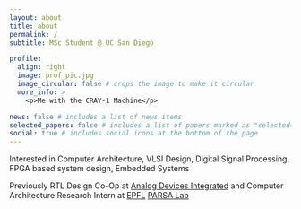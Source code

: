 ```yaml
---
layout: about
title: about
permalink: /
subtitle: MSc Student @ UC San Diego

profile:
  align: right
  image: prof_pic.jpg
  image_circular: false # crops the image to make it circular
  more_info: >
    <p>Me with the CRAY-1 Machine</p>

news: false # includes a list of news items
selected_papers: false # includes a list of papers marked as "selected={true}"
social: true # includes social icons at the bottom of the page
---
```


Interested in Computer Architecture, VLSI Design, Digital Signal Processing, FPGA based system design, Embedded Systems

Previously RTL Design Co-Op at [Analog Devices Integrated](https://www.analog.com) and Computer Architecture Research Intern at [EPFL](https://www.epfl.ch/en/) [PARSA Lab](https://parsa.epfl.ch/)
